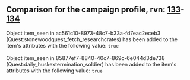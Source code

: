## Comparison for the campaign profile, rvn: [133](https://github.com/PRO100KatYT/FortniteProfileRevisions/tree/main/profiles/campaign/133%20campaign.json)-[134](https://github.com/PRO100KatYT/FortniteProfileRevisions/tree/main/profiles/campaign/134%20campaign.json)

Object item_seen in ac561c10-8973-48c7-b33a-fd7eac2eceb3 (Quest:stonewoodquest_fetch_researchcrates) has been added to the item's attributes with the following value: `true`
<br><br>
Object item_seen in 85877ef7-8840-40c7-869c-6e044d3de738 (Quest:daily_huskextermination_soldier) has been added to the item's attributes with the following value: `true`
<br><br>
